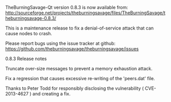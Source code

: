 TheBurningSavage-Qt version 0.8.3 is now available from:
  http://sourceforge.net/projects/theburningsavage/files/TheBurningSavage/theburningsavage-0.8.3/

This is a maintenance release to fix a denial-of-service attack that
can cause nodes to crash.

Please report bugs using the issue tracker at github:
  https://github.com/theburningsavage/theburningsavage/issues

0.8.3 Release notes

Truncate over-size messages to prevent a memory exhaustion attack.

Fix a regression that causes excessive re-writing of the 'peers.dat' file.


Thanks to Peter Todd for responsibly disclosing the vulnerability
( CVE-2013-4627 ) and creating a fix.
